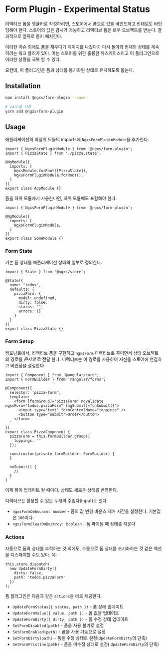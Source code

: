 # Form Plugin - Experimental Status
리액티브 폼을 앵귤러로 작성하려면, 스토어에서 폼으로 값을 바인드하고 반대로도 바인딩해야 한다.
스토어의 값은 감시가 가능하고 리액티브 폼은 로우 오브젝트를 받는다.
결과적으로 앞뒤로 몽키 패치한다.

이러한 이슈 외에도 폼을 채우다가 페이지를 나갔다가 다시 돌아와 현재의 상태를 계속하려는 워크 플러가 있다.
이는 스토어를 위한 훌륭한 유스케이스이고 이 플러그인으로 이러한 상황을 극복 할 수 있다.

요컨데, 이 플러그인은 폼과 상태를 동기화된 상태로 유지하도록 돕는다.

## Installation
```bash
npm install @ngxs/form-plugin --save

# yarn을 사용
yarn add @ngxs/form-plugin
```

## Usage
애플리케이션의 최상위 모듈의 imports에 `NgxsFormPluginModule`을 추가한다.

```TS
import { NgxsFormPluginModule } from '@ngxs/form-plugin';
import { PizzaState } from './pizza.state';

@NgModule({
  imports: [
    NgxsModule.forRoot([PizzaState]),
    NgxsFormPluginModule.forRoot(),
  ]
})
export class AppModule {}
```

폼을 하위 모듈에서 사용한다면, 하위 모듈에도 포함해야 한다.

```TS
import { NgxsFormPluginModule } from '@ngxs/form-plugin';

@NgModule({
  imports: [
    NgxsFormPluginModule,
  ]
})
export class SomeModule {}
```

### Form State
기본 폼 상태를 애플리케이션 상태의 일부로 정의한다.

```TS
import { State } from '@ngxs/store';

@State({
  name: "todos",
  defaults: {
    pizzaForm: {
      model: undefined,
      dirty: false,
      status: "",
      errors: {}
    }
  }
})
export class PizzaState {}
```

### Form Setup
컴포넌트에서, 리액티브 폼을 구현하고 `ngxsForm` 디렉티브로 꾸미면서 상태 오브젝트의 경로를
_문자열_ 로 전달 한다. 디렉티브는 이 경로를 사용하여 자신을 스토어에 연결하고 바인딩을 설정한다.

```TS
import { Component } from '@angular/core';
import { FormBuilder } from '@angular/forms';

@Component({
  selector: 'pizza-form',
  template: `
    <form [formGroup]="pizzaForm" novalidate ngxsForm="todos.pizzaForm" (ngSubmit)="onSubmit()">
      <input type="text" formControlName="toppings" />
      <button type="submit">Order</button>
    </form>
  `
})
export class PizzaComponent {
  pizzaForm = this.formBuilder.group({
    toppings: ''
  });

  constructor(private formBuilder: FormBuilder) {
  }

  onSubmit() {
    //
  }
}
```

이제 폼이 업데이트 될 때마다, 상태도 새로운 상태를 반영한다.

디렉티브는 활용할 수 있는 두개의 주입자(Input)도 있다.

- `ngxsFormDebounce: number` - 폼의 값 변경 바운스 제거 시간을 설정한다. 기본값은 `100`이다.
- `ngxsFormClearOnDestroy: boolean` - 폼 파괴될 때 상태를 지운다

### Actions
자동으로 폼의 상태를 추적하는 것 외에도, 수동으로 폼 상태를 초기화하는 것 같은 액션을 디스패치할 수도 있다. 예:

```TS
this.store.dispatch(
  new UpdateFormDirty({
    dirty: false,
    path: 'todos.pizzaForm'
  })
);
```

폼 플러그인은 다음과 같은 `actions`을 바로 제공한다.
- `UpdateFormStatus({ status, path })` - 폼 상태 업데이트
- `UpdateFormValue({ value, path })` - 폼 값을 업데이트
- `UpdateFormDirty({ dirty, path })` - 폼 수정 상태 업데이트
- `SetFormDisabled(path)` - 폼을 사용 불가로 설정
- `SetFormEnabled(path)` - 폼을 사용 가능으로 설정
- `SetFormDirty(path)` - 폼을 수정 상태로 설정(`UpdateFormDirty`의 단축)
- `SetFormPristine(path)` - 폼을 미수정 상태로 설정( `UpdateFormDirty`의 단축)
